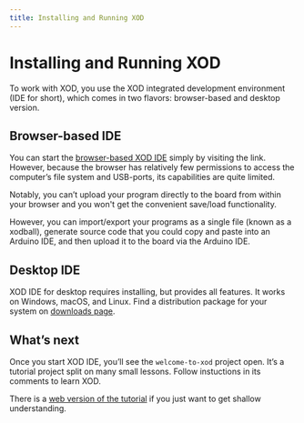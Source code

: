 ```yaml
---
title: Installing and Running XOD
---
```


Installing and Running XOD
==========================

To work with XOD, you use the XOD integrated development environment (IDE for
short), which comes in two flavors: browser-based and desktop version.

Browser-based IDE
-----------------

You can start the [browser-based XOD IDE](/ide/) simply by visiting the link.
However, because the browser has relatively few permissions to access the
computer’s file system and USB-ports, its capabilities are quite limited.

Notably, you can’t upload your program directly to the board from within your
browser and you won't get the convenient save/load functionality.

However, you can import/export your programs as a single file (known as a
xodball), generate source code that you could copy and paste into an Arduino
IDE, and then upload it to the board via the Arduino IDE.

Desktop IDE
-----------

XOD IDE for desktop requires installing, but provides all features. It works on
Windows, macOS, and Linux. Find a distribution package for your system on
[downloads page](/downloads/).

What’s next
-----------

Once you start XOD IDE, you’ll see the `welcome-to-xod` project open. It’s
a tutorial project split on many small lessons. Follow instuctions in its
comments to learn XOD.

There is a [web version of the tutorial](../01-hello/) if you just want to get
shallow understanding.
